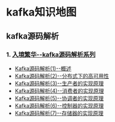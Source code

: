 # kafka知识地图

## kafka源码解析
### 1. [入境繁华--kafka源码解析系列](http://zhengjianglong.cn/categories/Kafka源码解析/)
- [Kafka源码解析(1)--概述](http://zhengjianglong.cn/2018/04/14/kafka/kafka源码解析(1)--概述/)
- [Kafka源码解析(2)--分布式下的高可用性](http://zhengjianglong.cn/2018/04/15/kafka/Kafka源码解析(2)--分布式下的高可用性/)
- [Kafka源码解析(3)--生产者的实现原理](http://zhengjianglong.cn/2018/04/21/kafka/kafka源码解析(3)--生产者实现原理/)
- [Kafka源码解析(4)--消费者的实现原理](http://zhengjianglong.cn/2018/04/21/kafka/kafka源码解析(4)--消费者实现原理/)
- [Kafka源码解析(5)--协调者的实现原理](http://zhengjianglong.cn/2018/04/21/kafka/kafka源码解析(5)--协调者实现原理/)
- [Kafka源码解析(6)--控制器的实现原理](http://zhengjianglong.cn/2018/04/22/kafka/kafka源码解析(6)--控制器实现原理/)
- [Kafka源码解析(7)--存储器的实现原理](http://zhengjianglong.cn/2018/04/22/kafka/kafka源码解析(7)--存储器的实现原理/)




